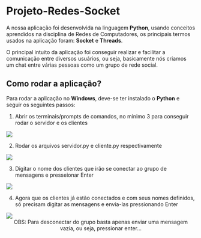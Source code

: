 # Projeto-Redes-Socket

<p>A nossa aplicação foi desenvolvida na linguagem <b>Python</b>, usando conceitos aprendidos na disciplina de Redes de Computadores, os principais termos usados na aplicação foram: <b>Socket</b> e <b>Threads</b>.</p>

<p>O principal intuito da aplicação foi conseguir realizar e facilitar a comunicação entre diversos usuários, ou seja, basicamente nós criamos um chat entre várias pessoas como um grupo de rede social.</p>

## Como rodar a aplicação?

<p>Para rodar a aplicação no <b>Windows</b>, deve-se ter instalado o <b>Python</b> e seguir os seguintes passos:</p>

1. Abrir os terminais/prompts de comandos, no mínimo 3 para conseguir rodar o servidor e os clientes
<img src="https://cdn.discordapp.com/attachments/886361612125085716/998362338417725440/unknown.png">

2. Rodar os arquivos servidor.py e cliente.py respectivamente
<img src="https://cdn.discordapp.com/attachments/886361612125085716/998362975389876424/unknown.png">

3. Digitar o nome dos clientes que irão se conectar ao grupo de mensagens e presseionar Enter
<img src="https://cdn.discordapp.com/attachments/886361612125085716/998363099138621490/unknown.png">

4. Agora que os clientes já estão conectados e com seus nomes definidos, só precisam digitar as mensagens e envia-las pressionando Enter
<img src="https://cdn.discordapp.com/attachments/886361612125085716/998363367016255598/unknown.png">

<div align="center">OBS: Para desconectar do grupo basta apenas enviar uma mensagem vazia, ou seja, pressionar enter...</div>
